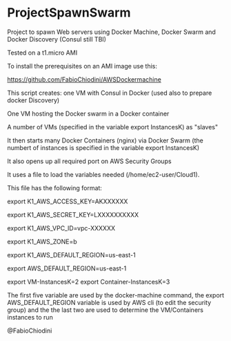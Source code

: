 # ProjectSpawnSwarm
Project to spawn Web servers using Docker Machine, Docker Swarm and Docker Discovery (Consul still TBI)

Tested on a t1.micro AMI

To install the prerequisites on an AMI image use this:

https://github.com/FabioChiodini/AWSDockermachine


This script creates:
one VM with Consul in Docker (used also to prepare docker Discovery)

One VM hosting the Docker swarm in a Docker container

A number of VMs (specified in the variable export InstancesK) as "slaves"


It then starts many Docker Containers (nginx) via Docker Swarm (the numbert of instances is specified in the variable export InstancesK)

It also opens up all required port on AWS Security Groups

It uses a file to load the variables needed (/home/ec2-user/Cloud1).

This file has the following format:

export K1_AWS_ACCESS_KEY=AKXXXXXX

export K1_AWS_SECRET_KEY=LXXXXXXXXXX

export K1_AWS_VPC_ID=vpc-XXXXXX

export K1_AWS_ZONE=b

export K1_AWS_DEFAULT_REGION=us-east-1

export AWS_DEFAULT_REGION=us-east-1

export VM-InstancesK=2
export Container-InstancesK=3

The first five variable are used by the docker-machine command, the export AWS_DEFAULT_REGION variable is used by AWS cli (to edit the security group) and the the last two are used to determine the VM/Containers instances to run


@FabioChiodini
